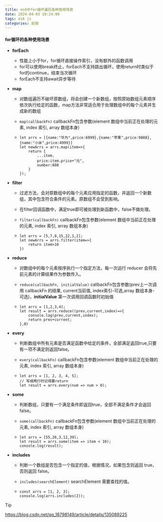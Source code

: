 ```yaml
---
title: es6中for循环遍历各种使用场景
date: 2024-04-03 10:24:00
tags: es6 js
categories: 前端
---
```


<!--more-->

#### for循环的各种使用场景

- **forEach**

  - 性能上小于for，for循环直接操作索引，没有额外的函数调用
  - for可以使用break终止，forEach不支持跳出循环，使用return时类似于for的continue，结束当次循环
  - forEach不支持await异步等待

- **map**

  - 对数组遍历不破坏原数组，将会创建一个新数组，按照原始数组元素顺序依次执行给定的函数，map方法非常适合用于处理数组中的每个元素并生成新的数组

  - `map(callbackFn)` callbackFn包含参数(element 数组中当前正在处理的元素, index 索引, array 数组本身)

  - ```
    let arrs = [{name:"华为",price:6999},{name:"苹果",price:9888},{name:"小米",price:4999}]
    let newArrs = arrs.map(item=>{
    	return {
    		...item,
    		price:item.price+"元",
    		number:888
    	}
    });
    ```

- **filter**

  - 过滤方法，会对原数组中的每个元素应用指定的函数，并返回一个新数组，其中包含符合条件的元素。原数组不会受到影响。

  - 在filter回调函数中，满足true即可被处理到新函数中，false不做处理。

  - `filter(callbackFn)` callbackFn包含参数(element 数组中当前正在处理的元素, index 索引, array 数组本身)

  - ```
    let arrs = [5,7,8,15,22,1,2];
    let newArrs = arrs.filter(item=>{
    	return item>10
    })
    ```

- **reduce**

  - 对数组中的每个元素按序执行一个指定方法，每一次运行 reducer 会将先前元素的计算结果作为参数传入。

  - `reduce(callbackFn, initialValue)` callbackFn包含参数(prev上一次调用 callbackFn 的结果, current当前值, index索引-可选,array 数组本身-可选)，**initialValue** 第一次调用回调函数时初始值

  - ```
    let arrs = [1,2,3,4];
    let result = arrs.reduce((prev,current,index)=>{	
    	console.log(prev,current,index);
    	return prev+current;
    },0)
    ```

- **every**

  - 判断数组中所有元素是否满足函数中给定的条件，全部满足返回true,只要有一项不满足则返回false。

  - `every(callbackFn)` callbackFn包含参数(element 数组中当前正在处理的元素, index 索引, array 数组本身)

  - ```
    let arrs = [1, 2, 3, 4, 5];
    // 写成两行时记得要return
    let result = arrs.every(num => num > 0);
    ```

- **some**

  - 判断数组，只要有一个满足条件即返回true，全部不满足条件才会返回false。

  - `some(callbackFn)` callbackFn包含参数(element 数组中当前正在处理的元素, index 索引, array 数组本身)

  - ```
    let arrs = [55,26,3,12,39];
    let result = arrs.some(item => item < 10);
    console.log(result);
    ```

- **includes**

  - 判断一个数组是否包含一个指定的值，根据情况，如果包含则返回 true，否则返回 false。

  - `includes(searchElement)` searchElement 需要查找的值。

  - ```
    const arrs = [1, 2, 3];
    console.log(arrs.includes(2));
    ```

> [!TIP]
>
> https://blog.csdn.net/qq_18798149/article/details/135089225